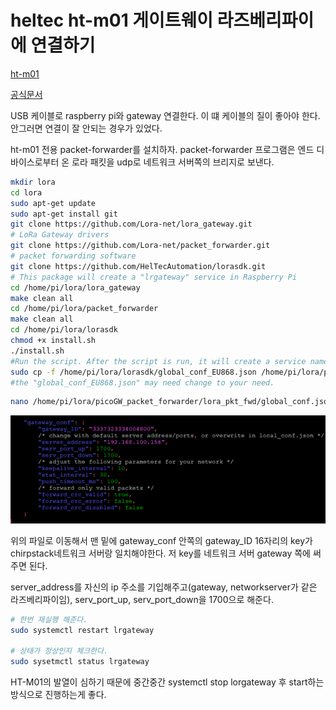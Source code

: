 # heltec ht-m01 게이트웨이 라즈베리파이에 연결하기

[ht-m01](https://heltec.org/project/ht-m01/)

[공식문서](https://heltec-automation-docs.readthedocs.io/en/latest/gateway/ht-m01/quick_start.html#use-ht-m01-with-linux-raspberry-pi)

USB 케이블로 raspberry pi와 gateway 연결한다. 이 떄 케이블의 질이 좋아야 한다. 안그러면 연결이 잘 안되는 경우가 있었다. 

ht-m01 전용 packet-forwarder를 설치하자. packet-forwarder 프로그램은 엔드 디바이스로부터 온 로라 패킷을 udp로 네트워크 서버쪽의 브리지로 보낸다. 

```bash
mkdir lora
cd lora
sudo apt-get update
sudo apt-get install git
git clone https://github.com/Lora-net/lora_gateway.git
# LoRa Gateway drivers
git clone https://github.com/Lora-net/packet_forwarder.git
# packet forwarding software
git clone https://github.com/HelTecAutomation/lorasdk.git
# This package will create a "lrgateway" service in Raspberry Pi
cd /home/pi/lora/lora_gateway
make clean all
cd /home/pi/lora/packet_forwarder
make clean all
cd /home/pi/lora/lorasdk
chmod +x install.sh 
./install.sh
#Run the script. After the script is run, it will create a service named "lrgateway". The purpose is to make the lora driver and data forwarding program run automatically at startup.
sudo cp -f /home/pi/lora/lorasdk/global_conf_EU868.json /home/pi/lora/packet_forwarder/lora_pkt_fwd/global_conf.json
#the "global_conf_EU868.json" may need change to your need.
```

```bash
nano /home/pi/lora/picoGW_packet_forwarder/lora_pkt_fwd/global_conf.json
```

![image](../assets/images/gatewayconf.png)

위의 파일로 이동해서 맨 밑에 gateway_conf 안쪽의 gateway_ID 16자리의 key가 chirpstack네트워크 서버랑 일치해야한다. 저 key를 네트워크 서버 gateway 쪽에 써주면 된다. 

server_address를 자신의 ip 주소를 기입해주고(gateway, networkserver가 같은 라즈베리파이임), serv_port_up, serv_port_down을 1700으로 해준다. 

```bash
# 한번 재실행 해준다.
sudo systemctl restart lrgateway

# 상태가 정상인지 체크한다. 
sudo sysetmctl status lrgateway
```

HT-M01의 발열이 심하기 때문에 중간중간 systemctl stop lorgateway 후 start하는 방식으로 진행하는게 좋다. 

